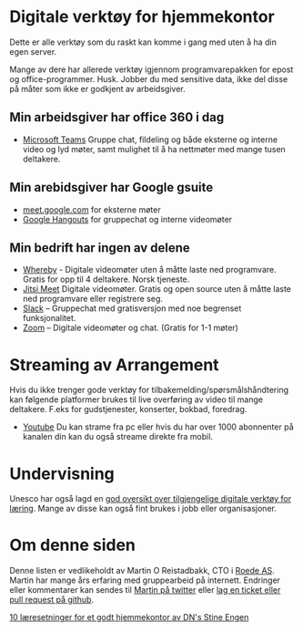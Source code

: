 
# Digitale verktøy for hjemmekontor

Dette er alle verktøy som du raskt kan komme i gang med uten å ha din egen server.

Mange av dere har allerede verktøy igjennom programvarepakken for epost og office-programmer. Husk. Jobber du med sensitive data, ikke del disse på måter som ikke er godkjent av arbeidsgiver.

## Min arbeidsgiver har office 360 i dag
- [Microsoft Teams](https://products.office.com/nb-no/microsoft-teams/group-chat-software?market=no) Gruppe chat, fildeling og både eksterne og interne video og lyd møter, samt mulighet til å ha nettmøter med mange tusen deltakere.


## Min arebidsgiver har Google gsuite


- [meet.google.com](https://meet.google.com/_meet) for eksterne møter
- [Google Hangouts](https://hangouts.google.com/webchat/start) for gruppechat og interne videomøter


## Min bedrift har ingen av delene

- [Whereby](https://whereby.com) - Digitale videomøter uten å måtte laste ned programvare. Gratis for opp til 4 deltakere. Norsk tjeneste.
- [Jitsi Meet](https://meet.jit.si) Digitale videomøter. Gratis og open source uten å måtte laste ned programvare eller registrere seg.
- [Slack](https://slack.com/)  – Gruppechat med gratisversjon med noe begrenset funksjonalitet.
- [Zoom](https://zoom.us/)  – Digitale videomøter og chat. (Gratis for 1-1 møter)

# Streaming av Arrangement
Hvis du ikke trenger gode verktøy for tilbakemelding/spørsmålshåndtering kan følgende platformer brukes til live overføring av video til mange deltakere. F.eks for gudstjenester, konserter, bokbad, foredrag.

- [Youtube](https://www.youtube.com/) Du kan strame fra pc eller hvis du har over 1000 abonnenter på kanalen din kan du også streame direkte fra mobil.


# Undervisning

Unesco har også lagd en [god oversikt over tilgjengelige digitale verktøy for læring](https://en.unesco.org/themes/education-emergencies/coronavirus-school-closures/solutions). Mange av disse kan også fint brukes i jobb eller organisasjoner.

# Om denne siden
Denne listen er vedlikeholdt av Martin O Reistadbakk, CTO i [Roede AS](https://www.roede.com). Martin har mange års erfaring med gruppearbeid på internett. Endringer eller kommentarer kan sendes til [Martin på twitter](http://twitter.com/martior) eller [lag en ticket eller pull request på github](https://github.com/martior/hjemmekontor/issues).

[10 læresetninger for et godt hjemmekontor av DN's Stine Engen](https://www.dn.no/d2/livsstil/10-tips-slik-lykkes-du-med-hjemmekontoret/2-1-771731)


